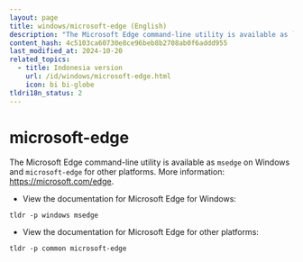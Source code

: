 ```yaml
---
layout: page
title: windows/microsoft-edge (English)
description: "The Microsoft Edge command-line utility is available as `msedge` on Windows and `microsoft-edge` for other platforms."
content_hash: 4c5103ca60730e8ce96beb8b2708ab0f6addd955
last_modified_at: 2024-10-20
related_topics:
  - title: Indonesia version
    url: /id/windows/microsoft-edge.html
    icon: bi bi-globe
tldri18n_status: 2
---
```

# microsoft-edge

The Microsoft Edge command-line utility is available as `msedge` on Windows and `microsoft-edge` for other platforms.
More information: <https://microsoft.com/edge>.

- View the documentation for Microsoft Edge for Windows:

`tldr -p windows msedge`

- View the documentation for Microsoft Edge for other platforms:

`tldr -p common microsoft-edge`
